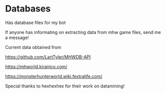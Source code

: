 # Databases

Has database files for my bot

If anyone has informating on extracting data from mhw game files, send me a message!

Current data obtained from

https://github.com/LartTyler/MHWDB-API

https://mhworld.kiranico.com/

https://monsterhunterworld.wiki.fextralife.com/

Special thanks to hexhexhex for their work on datamining!
